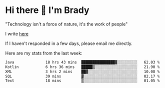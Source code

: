 # Hi there 👋 I'm Brady

"Technology isn't a force of nature, it's the work of people"

I write [here](https://github.com/hawk0120/blog)

If I haven't responded in a few days, please email me directly. 

Here are my stats from the last week:
<!--START_SECTION:waka-->

```txt
Java              18 hrs 43 mins  ███████████████▓░░░░░░░░░   62.03 %
Kotlin            6 hrs 36 mins   █████▒░░░░░░░░░░░░░░░░░░░   21.90 %
XML               3 hrs 2 mins    ██▓░░░░░░░░░░░░░░░░░░░░░░   10.08 %
SQL               39 mins         ▓░░░░░░░░░░░░░░░░░░░░░░░░   02.17 %
Text              18 mins         ▒░░░░░░░░░░░░░░░░░░░░░░░░   01.05 %
```

<!--END_SECTION:waka-->



